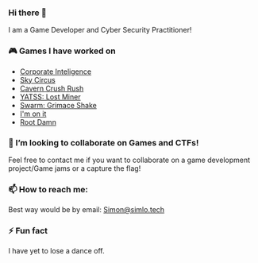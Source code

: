 ### Hi there 👋
I am a Game Developer and Cyber Security Practitioner!

### 🎮 Games I have worked on
- [Corporate Inteligence](https://github.com/Simon-Losier/Corporate-Inteligence)
- [Sky Circus](https://simlo.itch.io/sky-circus)
- [Cavern Crush Rush](https://github.com/Simon-Losier/Cavern-Crush-Rush)
- [YATSS: Lost Miner](https://github.com/Simon-Losier/YATSS-Lost-Miner)
- [Swarm: Grimace Shake](https://simlo.itch.io/swarm)
- [I'm on it](https://simlo.itch.io/im-on-it)
- [Root Damn](https://globalgamejam.org/2023/games/plantman-6)

### 👯 I’m looking to collaborate on Games and CTFs!
Feel free to contact me if you want to collaborate on a game development project/Game jams or a capture the flag!

### 📫 How to reach me:
Best way would be by email: Simon@simlo.tech

### ⚡ Fun fact
I have yet to lose a dance off. 


<!--
**Simon-Losier/Simon-Losier** is a ✨ _special_ ✨ repository because its `README.md` (this file) appears on your GitHub profile.

Here are some ideas to get you started:

- 🔭 I’m currently working on ...
- 🌱 I’m currently learning ...
- 👯 I’m looking to collaborate on ...
- 🤔 I’m looking for help with ...
- 💬 Ask me about ...
- 📫 How to reach me: ...
- 😄 Pronouns: ...
- ⚡ Fun fact: ...
-->
